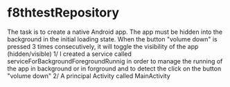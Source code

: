 # f8thtestRepository
The task is to create a native Android app. The app must be hidden into the background in the initial loading state. When the button "volume down" is pressed 3 times consecutively, 
it will toggle the visibility of the app (hidden/visible)
1/ I created a service called serviceForBackgroundForegroundRunnig in order to manage the running of the app in background or in forground and to detect the click
on the button "volume down" 
2/ A principal Activity called MainActivity 

